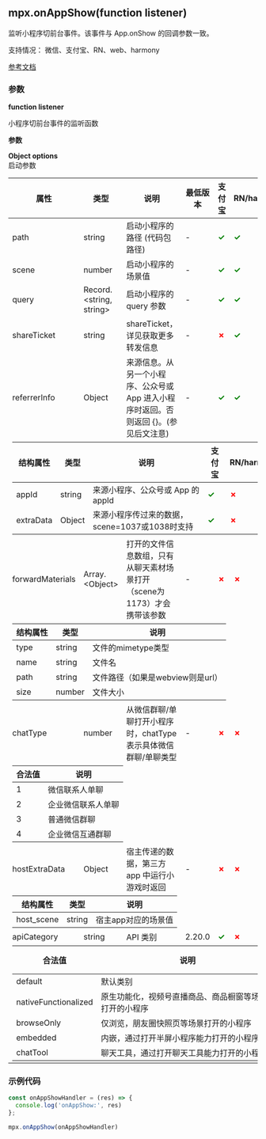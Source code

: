 ## mpx.onAppShow(function listener)

监听小程序切前台事件。该事件与 App.onShow 的回调参数一致。

支持情况： 微信、支付宝、RN、web、harmony

[参考文档](https://developers.weixin.qq.com/miniprogram/dev/api/base/app/app-event/wx.onAppShow.html)

### 参数

**function listener**

小程序切前台事件的监听函数

**参数**


**Object options**\
启动参数

<table>
  <thead>
    <tr>
      <th>属性</th>
      <th>类型</th>
      <th>说明</th>
      <th>最低版本</th>
      <th>支付宝</th>
      <th>RN/harmony</th>
      <th>web</th>
    </tr>
  </thead>
  <tbody>
    <tr>
      <td>path</td>
      <td>string</td>
      <td>启动小程序的路径 (代码包路径)</td>
      <td>-</td>
      <td><span style="color: green; font-weight: bold;">✓</span></td>
      <td><span style="color: green; font-weight: bold;">✓</span></td>
      <td><span style="color: green; font-weight: bold;">✓</span></td>
    </tr>
    <tr>
      <td>scene</td>
      <td>number</td>
      <td>启动小程序的场景值</td>
      <td>-</td>
      <td><span style="color: green; font-weight: bold;">✓</span></td>
      <td><span style="color: green; font-weight: bold;">✓</span></td>
      <td><span style="color: green; font-weight: bold;">✓</span></td>
    </tr>
    <tr>
      <td>query</td>
      <td>Record.&lt;string, string&gt;</td>
      <td>启动小程序的 query 参数</td>
      <td>-</td>
      <td><span style="color: green; font-weight: bold;">✓</span></td>
      <td><span style="color: green; font-weight: bold;">✓</span></td>
      <td><span style="color: green; font-weight: bold;">✓</span></td>
    </tr>
    <tr>
      <td>shareTicket</td>
      <td>string</td>
      <td>shareTicket，详见获取更多转发信息</td>
      <td>-</td>
      <td><span style="color: red; font-weight: bold;">✗</span></td>
      <td><span style="color: green; font-weight: bold;">✓</span></td>
      <td><span style="color: green; font-weight: bold;">✓</span></td>
    </tr>
    <tr>
      <td>referrerInfo</td>
      <td>Object</td>
      <td>来源信息。从另一个小程序、公众号或 App 进入小程序时返回。否则返回 {}。(参见后文注意)</td>
      <td>-</td>
      <td><span style="color: green; font-weight: bold;">✓</span></td>
      <td><span style="color: green; font-weight: bold;">✓</span></td>
      <td></td>
    </tr>
    <tr>
      <td colspan="7">
        <table style="width: 100%; margin: 0;">
          <thead>
            <tr>
              <th>结构属性</th>
              <th>类型</th>
              <th>说明</th>
              <th>支付宝</th>
              <th>RN/harmony</th>
              <th>web</th>
            </tr>
          </thead>
          <tbody>
            <tr>
              <td>appId</td>
              <td>string</td>
              <td>来源小程序、公众号或 App 的 appId</td>
              <td><span style="color: green; font-weight: bold;">✓</span></td>
              <td><span style="color: red; font-weight: bold;">✗</span></td>
              <td><span style="color: red; font-weight: bold;">✗</span></td>
            </tr>
            <tr>
              <td>extraData</td>
              <td>Object</td>
              <td>来源小程序传过来的数据，scene=1037或1038时支持</td>
              <td><span style="color: green; font-weight: bold;">✓</span></td>
              <td><span style="color: red; font-weight: bold;">✗</span></td>
              <td><span style="color: red; font-weight: bold;">✗</span></td>
            </tr>
          </tbody>
        </table>
      </td>
    </tr>
    <tr>
      <td>forwardMaterials</td>
      <td>Array.&lt;Object&gt;</td>
      <td>打开的文件信息数组，只有从聊天素材场景打开（scene为1173）才会携带该参数</td>
      <td>-</td>
      <td><span style="color: red; font-weight: bold;">✗</span></td>
      <td><span style="color: red; font-weight: bold;">✗</span></td>
      <td><span style="color: red; font-weight: bold;">✗</span></td>
    </tr>
    <tr>
      <td colspan="7">
        <table style="width: 100%; margin: 0;">
          <thead>
            <tr>
              <th>结构属性</th>
              <th>类型</th>
              <th>说明</th>
            </tr>
          </thead>
          <tbody>
            <tr>
              <td>type</td>
              <td>string</td>
              <td>文件的mimetype类型</td>
            </tr>
            <tr>
              <td>name</td>
              <td>string</td>
              <td>文件名</td>
            </tr>
            <tr>
              <td>path</td>
              <td>string</td>
              <td>文件路径（如果是webview则是url）</td>
            </tr>
            <tr>
              <td>size</td>
              <td>number</td>
              <td>文件大小</td>
            </tr>
          </tbody>
        </table>
      </td>
    </tr>
    <tr>
      <td>chatType</td>
      <td>number</td>
      <td>从微信群聊/单聊打开小程序时，chatType 表示具体微信群聊/单聊类型</td>
      <td>-</td>
      <td><span style="color: red; font-weight: bold;">✗</span></td>
      <td><span style="color: red; font-weight: bold;">✗</span></td>
      <td><span style="color: red; font-weight: bold;">✗</span></td>
    </tr>
    <tr>
      <td colspan="7">
        <table style="width: 100%; margin: 0;">
          <thead>
            <tr>
              <th>合法值</th>
              <th>说明</th>
            </tr>
          </thead>
          <tbody>
            <tr>
              <td>1</td>
              <td>微信联系人单聊</td>
            </tr>
            <tr>
              <td>2</td>
              <td>企业微信联系人单聊</td>
            </tr>
            <tr>
              <td>3</td>
              <td>普通微信群聊</td>
            </tr>
            <tr>
              <td>4</td>
              <td>企业微信互通群聊</td>
            </tr>
          </tbody>
        </table>
      </td>
    </tr>
    <tr>
      <td>hostExtraData</td>
      <td>Object</td>
      <td>宿主传递的数据，第三方 app 中运行小游戏时返回</td>
      <td>-</td>
      <td><span style="color: red; font-weight: bold;">✗</span></td>
      <td><span style="color: red; font-weight: bold;">✗</span></td>
      <td><span style="color: red; font-weight: bold;">✗</span></td>
    </tr>
    <tr>
      <td colspan="7">
        <table style="width: 100%; margin: 0;">
          <thead>
            <tr>
              <th>结构属性</th>
              <th>类型</th>
              <th>说明</th>
            </tr>
          </thead>
          <tbody>
            <tr>
              <td>host_scene</td>
              <td>string</td>
              <td>宿主app对应的场景值</td>
            </tr>
          </tbody>
        </table>
      </td>
    </tr>
    <tr>
      <td>apiCategory</td>
      <td>string</td>
      <td>API 类别</td>
      <td>2.20.0</td>
      <td><span style="color: green; font-weight: bold;">✓</span></td>
      <td><span style="color: red; font-weight: bold;">✗</span></td>
      <td><span style="color: red; font-weight: bold;">✗</span></td>
    </tr>
    <tr>
      <td colspan="7">
        <table style="width: 100%; margin: 0;">
          <thead>
            <tr>
              <th>合法值</th>
              <th>说明</th>
              <th>支付宝</th>
            </tr>
          </thead>
          <tbody>
            <tr>
              <td>default</td>
              <td>默认类别</td>
              <td><span style="color: green; font-weight: bold;">✓</span></td>
            </tr>
            <tr>
              <td>nativeFunctionalized</td>
              <td>原生功能化，视频号直播商品、商品橱窗等场景打开的小程序</td>
              <td><span style="color: red; font-weight: bold;">✗</span></td>
            </tr>
            <tr>
              <td>browseOnly</td>
              <td>仅浏览，朋友圈快照页等场景打开的小程序</td>
              <td><span style="color: red; font-weight: bold;">✗</span></td>
            </tr>
            <tr>
              <td>embedded</td>
              <td>内嵌，通过打开半屏小程序能力打开的小程序</td>
              <td><span style="color: green; font-weight: bold;">✓</span></td>
            </tr>
            <tr>
              <td>chatTool</td>
              <td>聊天工具，通过打开聊天工具能力打开的小程序</td>
              <td><span style="color: red; font-weight: bold;">✗</span></td>
            </tr>
          </tbody>
        </table>
      </td>
    </tr>
  </tbody>
</table>

### 示例代码

```js
const onAppShowHandler = (res) => {
  console.log('onAppShow:', res)
};

mpx.onAppShow(onAppShowHandler)

```